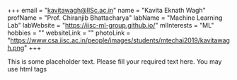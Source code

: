 +++
email = "kavitawagh@IISc.ac.in"
name = "Kavita Eknath Wagh"
profName = "Prof. Chiranjib Bhattacharya"
labName = "Machine Learning Lab"
labWebsite = "https://iisc-ml-group.github.io/"
mlInterests = "ML"
hobbies = ""
websiteLink = ""
photoLink = "https://www.csa.iisc.ac.in/people/images/students/mtechai2019/kavitawagh.png"
+++

This is some placeholder text. Please fill your required text here. You may use html tags